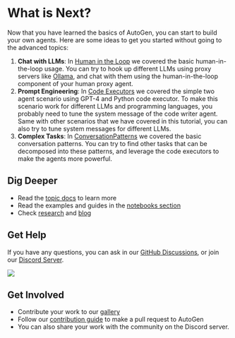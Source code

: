 # What is Next?

Now that you have learned the basics of AutoGen, you can start to build your own
agents. Here are some ideas to get you started without going to the advanced
topics:

1.  **Chat with LLMs**: In [Human in the Loop](./human-in-the-loop) we covered
    the basic human-in-the-loop usage. You can try to hook up different LLMs
    using proxy servers like [Ollama](https://github.com/ollama/ollama), and
    chat with them using the human-in-the-loop component of your human proxy
    agent.
2.  **Prompt Engineering**: In [Code Executors](./code-executors) we
    covered the simple two agent scenario using GPT-4 and Python code executor.
    To make this scenario work for different LLMs and programming languages, you
    probably need to tune the system message of the code writer agent. Same with
    other scenarios that we have covered in this tutorial, you can also try to
    tune system messages for different LLMs.
3.  **Complex Tasks**: In [ConversationPatterns](./conversation-patterns)
    we covered the basic conversation patterns. You can try to find other tasks
    that can be decomposed into these patterns, and leverage the code executors
    to make the agents more powerful.

## Dig Deeper

- Read the [topic docs](/docs/topics) to learn more
- Read the examples and guides in the [notebooks section](/docs/notebooks)
- Check [research](/docs/Research) and [blog](/blog)

## Get Help

If you have any questions, you can ask in our [GitHub
Discussions](https://github.com/microsoft/autogen/discussions), or join
our [Discord Server](https://discord.gg/pAbnFJrkgZ).

[![](https://img.shields.io/discord/1153072414184452236?logo=discord&style=flat.png)](https://discord.gg/pAbnFJrkgZ)

## Get Involved

- Contribute your work to our [gallery](../Gallery)
- Follow our [contribution guide](../Contribute) to make a pull request to AutoGen
- You can also share your work with the community on the Discord server.
